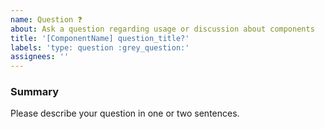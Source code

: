 ```yaml
---
name: Question ❓
about: Ask a question regarding usage or discussion about components
title: '[ComponentName] question_title?'
labels: 'type: question :grey_question:'
assignees: ''
---
```


<!--

Hi there! 👋 Hope everything is going okay using the Carbon add-ons for
Watson IoT components. It looks like you might have a question
about our work, so we wanted to share a couple resources that you could
use if you haven't tried them yet 🙂

If you're an IBMer, we have a couple of Slack channels available across all IBM
Workspaces:

- #iot-pal for questions about the Watson IoT Pattern and Asset Library (PAL)
- #iot-pal-components for questions about components, usage of this repository

If these resources don't work out, help us out by filling in the details below.

-->

### Summary

Please describe your question in one or two sentences.
